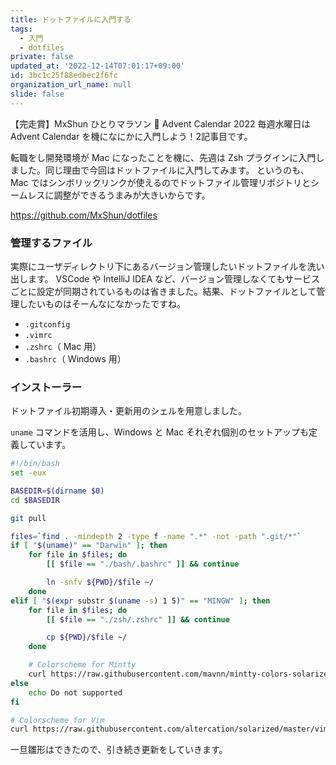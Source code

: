 ```yaml
---
title: ドットファイルに入門する
tags:
  - 入門
  - dotfiles
private: false
updated_at: '2022-12-14T07:01:17+09:00'
id: 3bc1c25f88edbec2f6fc
organization_url_name: null
slide: false
---
```

【完走賞】MxShun ひとりマラソン 🏃 Advent Calendar 2022 毎週水曜日は Advent Calendar を機になにかに入門しよう！2記事目です。

転職をし開発環境が Mac になったことを機に、先週は Zsh プラグインに入門しました。同じ理由で今回はドットファイルに入門してみます。
というのも、Mac ではシンボリックリンクが使えるのでドットファイル管理リポジトリとシームレスに調整ができるうまみが大きいからです。

https://github.com/MxShun/dotfiles

### 管理するファイル
実際にユーザディレクトリ下にあるバージョン管理したいドットファイルを洗い出します。
VSCode や IntelliJ IDEA など、バージョン管理しなくてもサービスごとに設定が同期されているものは省きました。結果、ドットファイルとして管理したいものはそーんなになかったですね。

- `.gitconfig`
- `.vimrc`
- `.zshrc`（ Mac 用）
- `.bashrc`（ Windows 用）

### インストーラー
ドットファイル初期導入・更新用のシェルを用意しました。

`uname` コマンドを活用し、Windows と Mac それぞれ個別のセットアップも定義しています。

```bash
#!/bin/bash
set -eux

BASEDIR=$(dirname $0)
cd $BASEDIR

git pull

files=`find . -mindepth 2 -type f -name ".*" -not -path ".git/*"`
if [ "$(uname)" == "Darwin" ]; then
    for file in $files; do
        [[ $file == "./bash/.bashrc" ]] && continue

        ln -snfv ${PWD}/$file ~/
    done
elif [ "$(expr substr $(uname -s) 1 5)" == "MINGW" ]; then
    for file in $files; do
        [[ $file == "./zsh/.zshrc" ]] && continue

        cp ${PWD}/$file ~/
    done

    # Colorscheme for Mintty
    curl https://raw.githubusercontent.com/mavnn/mintty-colors-solarized/master/sol.dark > ~/dev/theme/mintty-colors-solarized/sol.dark
else
    echo Do not supported
fi

# Colorscheme for Vim
curl https://raw.githubusercontent.com/altercation/solarized/master/vim-colors-solarized/colors/solarized.vim > ~/.vim/colors/solarized.vim
```

一旦雛形はできたので、引き続き更新をしていきます。
